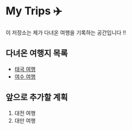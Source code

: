 # My Trips ✈️
이 저장소는 제가 다녀온 여행을 기록하는 공간입니다 !!

## 다녀온 여행지 목록
- [태국 여행](trips/Thailand-trip.md)
- [여수 여행](trips/Yeosu-trip.md)

## 앞으로 추가할 계획
1. 대전 여행
2. 대만 여행
